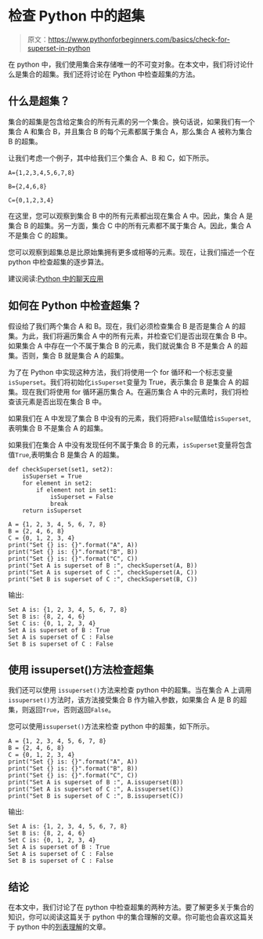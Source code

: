 # 检查 Python 中的超集

> 原文：<https://www.pythonforbeginners.com/basics/check-for-superset-in-python>

在 python 中，我们使用集合来存储唯一的不可变对象。在本文中，我们将讨论什么是集合的超集。我们还将讨论在 Python 中检查超集的方法。

## 什么是超集？

集合的超集是包含给定集合的所有元素的另一个集合。换句话说，如果我们有一个集合 A 和集合 B，并且集合 B 的每个元素都属于集合 A，那么集合 A 被称为集合 B 的超集。

让我们考虑一个例子，其中给我们三个集合 A、B 和 C，如下所示。

`A={1,2,3,4,5,6,7,8}`

`B={2,4,6,8}`

`C={0,1,2,3,4}`

在这里，您可以观察到集合 B 中的所有元素都出现在集合 A 中。因此，集合 A 是集合 B 的超集。另一方面，集合 C 中的所有元素都不属于集合 A。因此，集合 A 不是集合 C 的超集。

您可以观察到超集总是比原始集拥有更多或相等的元素。现在，让我们描述一个在 python 中检查超集的逐步算法。

建议阅读:[Python 中的聊天应用](https://codinginfinite.com/python-chat-application-tutorial-source-code/)

## 如何在 Python 中检查超集？

假设给了我们两个集合 A 和 B。现在，我们必须检查集合 B 是否是集合 A 的超集。为此，我们将遍历集合 A 中的所有元素，并检查它们是否出现在集合 B 中。如果集合 A 中存在一个不属于集合 B 的元素，我们就说集合 B 不是集合 A 的超集。否则，集合 B 就是集合 A 的超集。

为了在 Python 中实现这种方法，我们将使用一个 for 循环和一个标志变量`isSuperset`。我们将初始化`isSuperset`变量为 True，表示集合 B 是集合 A 的超集。现在我们将使用 for 循环遍历集合 A。在遍历集合 A 中的元素时，我们将检查该元素是否出现在集合 B 中。

如果我们在 A 中发现了集合 B 中没有的元素，我们将把`False`赋值给`isSuperset`,表明集合 B 不是集合 A 的超集。

如果我们在集合 A 中没有发现任何不属于集合 B 的元素，`isSuperset`变量将包含值`True`,表明集合 B 是集合 A 的超集。

```
def checkSuperset(set1, set2):
    isSuperset = True
    for element in set2:
        if element not in set1:
            isSuperset = False
            break
    return isSuperset

A = {1, 2, 3, 4, 5, 6, 7, 8}
B = {2, 4, 6, 8}
C = {0, 1, 2, 3, 4}
print("Set {} is: {}".format("A", A))
print("Set {} is: {}".format("B", B))
print("Set {} is: {}".format("C", C))
print("Set A is superset of B :", checkSuperset(A, B))
print("Set A is superset of C :", checkSuperset(A, C))
print("Set B is superset of C :", checkSuperset(B, C))
```

输出:

```
Set A is: {1, 2, 3, 4, 5, 6, 7, 8}
Set B is: {8, 2, 4, 6}
Set C is: {0, 1, 2, 3, 4}
Set A is superset of B : True
Set A is superset of C : False
Set B is superset of C : False
```

## 使用 issuperset()方法检查超集

我们还可以使用 `issuperset()`方法来检查 python 中的超集。当在集合 A 上调用`issuperset()`方法时，该方法接受集合 B 作为输入参数，如果集合 A 是 B 的超集，则返回`True`，否则返回`False`。

您可以使用`issuperset()`方法来检查 python 中的超集，如下所示。

```
A = {1, 2, 3, 4, 5, 6, 7, 8}
B = {2, 4, 6, 8}
C = {0, 1, 2, 3, 4}
print("Set {} is: {}".format("A", A))
print("Set {} is: {}".format("B", B))
print("Set {} is: {}".format("C", C))
print("Set A is superset of B :", A.issuperset(B))
print("Set A is superset of C :", A.issuperset(C))
print("Set B is superset of C :", B.issuperset(C))
```

输出:

```
Set A is: {1, 2, 3, 4, 5, 6, 7, 8}
Set B is: {8, 2, 4, 6}
Set C is: {0, 1, 2, 3, 4}
Set A is superset of B : True
Set A is superset of C : False
Set B is superset of C : False
```

## 结论

在本文中，我们讨论了在 python 中检查超集的两种方法。要了解更多关于集合的知识，你可以阅读这篇关于 python 中的集合理解的文章。你可能也会喜欢这篇关于 python 中的[列表理解](https://www.pythonforbeginners.com/basics/list-comprehensions-in-python)的文章。